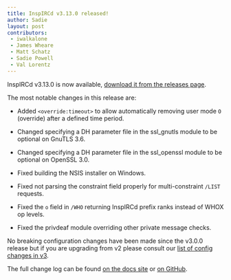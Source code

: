 ```yaml
---
title: InspIRCd v3.13.0 released!
author: Sadie
layout: post
contributors:
 - iwalkalone
 - James Wheare
 - Matt Schatz
 - Sadie Powell
 - Val Lorentz
---
```


InspIRCd v3.13.0 is now available, [download it from the releases page](https://github.com/inspircd/inspircd/releases).

The most notable changes in this release are:

- Added `<override:timeout>` to allow automatically removing user mode `O` (override) after a defined time period.

- Changed specifying a DH parameter file in the ssl_gnutls module to be optional on GnuTLS 3.6.

- Changed specifying a DH parameter file in the ssl_openssl module to be optional on OpenSSL 3.0.

- Fixed building the NSIS installer on Windows.

- Fixed not parsing the constraint field properly for multi-constraint `/LIST` requests.

- Fixed the `o` field in `/WHO` returning InspIRCd prefix ranks instead of WHOX op levels.

- Fixed the privdeaf module overriding other private message checks.

<!--more-->

No breaking configuration changes have been made since the v3.0.0 release but if you are upgrading from v2 please consult our [list of config changes in v3](https://docs.inspircd.org/3/breaking-changes).

The full change log can be found [on the docs site](https://docs.inspircd.org/3/change-log/#inspircd-3130) or [on GitHub](https://github.com/inspircd/inspircd/compare/v3.12.0...v3.13.0).
